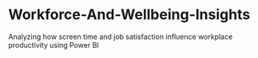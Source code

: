 # Workforce-And-Wellbeing-Insights
Analyzing how screen time and job satisfaction influence workplace productivity using Power BI
